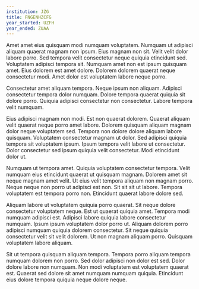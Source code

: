 ```yaml
---
institution: JZG
title: FNGENHZCFG
year_started: UZFH
year_ended: ZUAA
---
```


Amet amet eius quisquam modi numquam voluptatem. Numquam ut adipisci aliquam quaerat magnam non ipsum. Eius magnam non sit. Velit velit dolor labore porro. Sed tempora velit consectetur neque quiquia etincidunt sed. Voluptatem adipisci tempora sit. Numquam amet non est ipsum quisquam amet. Eius dolorem est amet dolore. Dolorem dolorem quaerat neque consectetur modi. Amet dolor est voluptatem labore neque porro.

Consectetur amet aliquam tempora. Neque ipsum non aliquam. Adipisci consectetur tempora dolor numquam. Dolore tempora quaerat quiquia sit dolore porro. Quiquia adipisci consectetur non consectetur. Labore tempora velit numquam.

Eius adipisci magnam non modi. Est non quaerat dolorem. Quaerat aliquam velit quaerat neque porro amet labore. Dolorem quisquam aliquam magnam dolor neque voluptatem sed. Tempora non dolore dolore aliquam labore quisquam. Voluptatem consectetur magnam ut dolor. Sed adipisci quiquia tempora sit voluptatem ipsum. Ipsum tempora velit labore ut consectetur. Dolor consectetur sed ipsum quiquia velit consectetur. Modi etincidunt dolor ut.

Numquam ut tempora amet. Quiquia voluptatem consectetur tempora. Velit numquam eius etincidunt quaerat ut quisquam magnam. Dolorem amet sit neque magnam amet velit. Ut eius velit tempora aliquam non magnam porro. Neque neque non porro ut adipisci est non. Sit sit sit ut labore. Tempora voluptatem est tempora porro non. Etincidunt quaerat labore dolore sed.

Aliquam labore ut voluptatem quiquia porro quaerat. Sit neque dolore consectetur voluptatem neque. Est ut quaerat quiquia amet. Tempora modi numquam adipisci est. Adipisci labore quiquia labore consectetur numquam. Ipsum ipsum voluptatem dolor porro ut. Aliquam dolorem porro adipisci numquam quiquia dolorem consectetur. Sit neque quiquia consectetur velit sit velit dolorem. Ut non magnam aliquam porro. Quisquam voluptatem labore aliquam.

Sit ut tempora quisquam aliquam tempora. Tempora porro aliquam tempora numquam dolorem non porro. Sed dolor adipisci non dolor est sed. Dolor dolore labore non numquam. Non modi voluptatem est voluptatem quaerat est. Quaerat sed dolore sit amet numquam numquam quiquia. Etincidunt eius dolore tempora quiquia neque dolore neque.
    